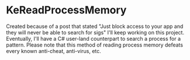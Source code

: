 # KeReadProcessMemory
Created because of a post that stated "Just block access to your app and they will never be able to search for sigs"
I'll keep working on this project. Eventually, I'll have a C# user-land counterpart to search a process for a pattern. Please note that this method of reading process memory defeats every known anti-cheat, anti-virus, etc. 
